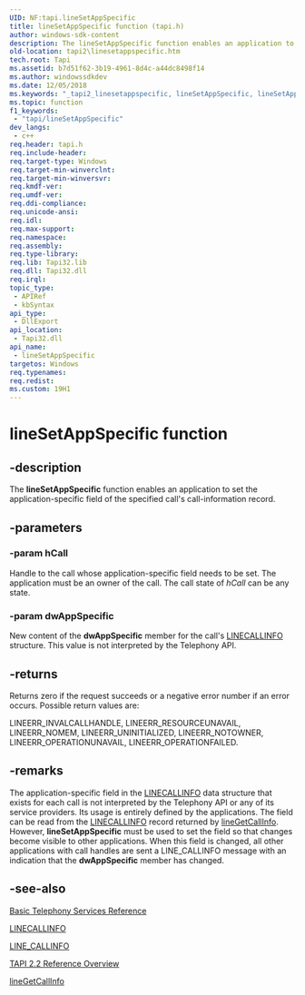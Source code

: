 ```yaml
---
UID: NF:tapi.lineSetAppSpecific
title: lineSetAppSpecific function (tapi.h)
author: windows-sdk-content
description: The lineSetAppSpecific function enables an application to set the application-specific field of the specified call's call-information record.
old-location: tapi2\linesetappspecific.htm
tech.root: Tapi
ms.assetid: b7d51f62-3b19-4961-8d4c-a44dc8498f14
ms.author: windowssdkdev
ms.date: 12/05/2018
ms.keywords: "_tapi2_linesetappspecific, lineSetAppSpecific, lineSetAppSpecific function [TAPI 2.2], tapi/lineSetAppSpecific, tapi2.linesetappspecific"
ms.topic: function
f1_keywords: 
 - "tapi/lineSetAppSpecific"
dev_langs:
 - c++
req.header: tapi.h
req.include-header: 
req.target-type: Windows
req.target-min-winverclnt: 
req.target-min-winversvr: 
req.kmdf-ver: 
req.umdf-ver: 
req.ddi-compliance: 
req.unicode-ansi: 
req.idl: 
req.max-support: 
req.namespace: 
req.assembly: 
req.type-library: 
req.lib: Tapi32.lib
req.dll: Tapi32.dll
req.irql: 
topic_type:
 - APIRef
 - kbSyntax
api_type:
 - DllExport
api_location:
 - Tapi32.dll
api_name:
 - lineSetAppSpecific
targetos: Windows
req.typenames: 
req.redist: 
ms.custom: 19H1
---
```


# lineSetAppSpecific function


## -description


The 
<b>lineSetAppSpecific</b> function enables an application to set the application-specific field of the specified call's call-information record.


## -parameters




### -param hCall

Handle to the call whose application-specific field needs to be set. The application must be an owner of the call. The call state of <i>hCall</i> can be any state.


### -param dwAppSpecific

New content of the <b>dwAppSpecific</b> member for the call's 
<a href="https://docs.microsoft.com/windows/desktop/api/tapi/ns-tapi-linecallinfo">LINECALLINFO</a> structure. This value is not interpreted by the Telephony API.


## -returns



Returns zero if the request succeeds or a negative error number if an error occurs. Possible return values are:

LINEERR_INVALCALLHANDLE, LINEERR_RESOURCEUNAVAIL, LINEERR_NOMEM, LINEERR_UNINITIALIZED, LINEERR_NOTOWNER, LINEERR_OPERATIONUNAVAIL, LINEERR_OPERATIONFAILED.




## -remarks



The application-specific field in the 
<a href="https://docs.microsoft.com/windows/desktop/api/tapi/ns-tapi-linecallinfo">LINECALLINFO</a> data structure that exists for each call is not interpreted by the Telephony API or any of its service providers. Its usage is entirely defined by the applications. The field can be read from the 
<a href="https://docs.microsoft.com/windows/desktop/api/tapi/ns-tapi-linecallinfo">LINECALLINFO</a> record returned by 
<a href="https://docs.microsoft.com/windows/desktop/api/tapi/nf-tapi-linegetcallinfo">lineGetCallInfo</a>. However, 
<b>lineSetAppSpecific</b> must be used to set the field so that changes become visible to other applications. When this field is changed, all other applications with call handles are sent a LINE_CALLINFO message with an indication that the <b>dwAppSpecific</b> member has changed.




## -see-also




<a href="https://docs.microsoft.com/windows/desktop/Tapi/basic-telephony-services-reference">Basic Telephony Services Reference</a>



<a href="https://docs.microsoft.com/windows/desktop/api/tapi/ns-tapi-linecallinfo">LINECALLINFO</a>



<a href="https://docs.microsoft.com/windows/desktop/Tapi/line-callinfo">LINE_CALLINFO</a>



<a href="https://docs.microsoft.com/windows/desktop/Tapi/tapi-2-2-reference">TAPI 2.2 Reference Overview</a>



<a href="https://docs.microsoft.com/windows/desktop/api/tapi/nf-tapi-linegetcallinfo">lineGetCallInfo</a>
 

 

